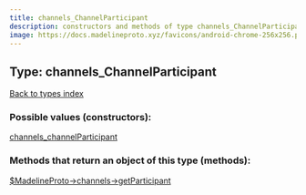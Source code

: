 ```yaml
---
title: channels_ChannelParticipant
description: constructors and methods of type channels_ChannelParticipant
image: https://docs.madelineproto.xyz/favicons/android-chrome-256x256.png
---
```

## Type: channels\_ChannelParticipant  
[Back to types index](index.md)



### Possible values (constructors):

[channels\_channelParticipant](../constructors/channels_channelParticipant.md)  



### Methods that return an object of this type (methods):

[$MadelineProto->channels->getParticipant](../methods/channels_getParticipant.md)  



